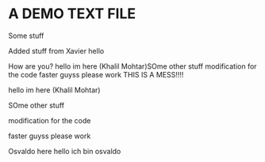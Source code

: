 # A DEMO TEXT FILE

Some stuff

Added stuff from Xavier
hello


How are you?
hello im here (Khalil Mohtar)SOme other stuff
modification for the code
faster guyss
please work
THIS IS A MESS!!!!


hello im here (Khalil Mohtar)

SOme other stuff

modification for the code

faster guyss
please work

Osvaldo here hello
ich bin osvaldo
